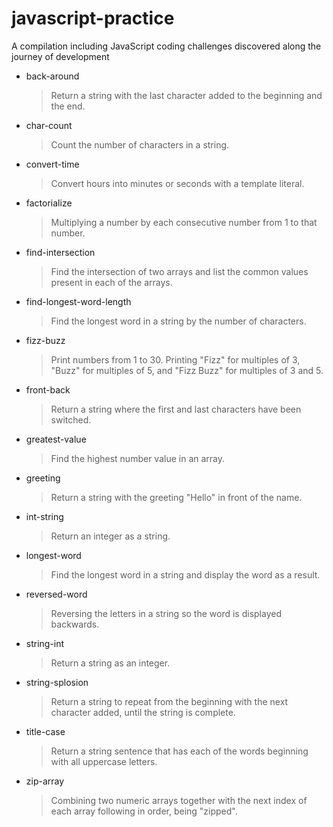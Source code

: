 # javascript-practice

A compilation including JavaScript coding challenges discovered along the journey of development

- back-around

  > Return a string with the last character added to the beginning and the end.

- char-count

  > Count the number of characters in a string.

- convert-time

  > Convert hours into minutes or seconds with a template literal.

- factorialize

  > Multiplying a number by each consecutive number from 1 to that number.

- find-intersection

  > Find the intersection of two arrays and list the common values present in each of the arrays.

- find-longest-word-length

  > Find the longest word in a string by the number of characters.

- fizz-buzz

  > Print numbers from 1 to 30. Printing "Fizz" for multiples of 3, "Buzz" for multiples of 5, and "Fizz Buzz" for multiples of 3 and 5.

- front-back

  > Return a string where the first and last characters have been switched.

- greatest-value

  > Find the highest number value in an array.

- greeting

  > Return a string with the greeting "Hello" in front of the name.

- int-string

  > Return an integer as a string.

- longest-word

  > Find the longest word in a string and display the word as a result.

- reversed-word

  > Reversing the letters in a string so the word is displayed backwards.

- string-int

  > Return a string as an integer.

- string-splosion

  > Return a string to repeat from the beginning with the next character added, until the string is complete.

- title-case

  > Return a string sentence that has each of the words beginning with all uppercase letters.

- zip-array

  > Combining two numeric arrays together with the next index of each array following in order, being "zipped".